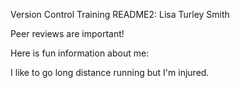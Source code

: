 Version Control Training README2: Lisa Turley Smith



Peer reviews are important!



Here is fun information about me:

I like to go long distance running but I'm injured.

